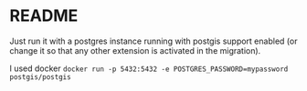 # README
Just run it with a postgres instance running with postgis support enabled (or change it so that any other extension is activated in the migration).

I used docker
`docker run -p 5432:5432 -e POSTGRES_PASSWORD=mypassword postgis/postgis`
